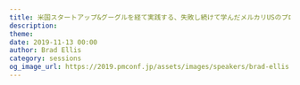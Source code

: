 ```yaml
---
title: 米国スタートアップ&グーグルを経て実践する、失敗し続けて学んだメルカリUSのプロダクトマネジメント
description: 
theme: 
date: 2019-11-13 00:00
author: Brad Ellis
category: sessions
og_image_url: https://2019.pmconf.jp/assets/images/speakers/brad-ellis.jpg
---
```


